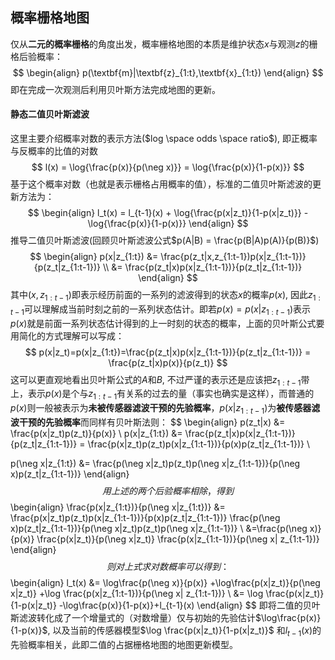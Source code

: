 ## 概率栅格地图

仅从**二元的概率栅格**的角度出发，概率栅格地图的本质是维护状态$x$与观测$z$的栅格后验概率：
$$
\begin{align}
p(\textbf{m}|\textbf{z}_{1:t},\textbf{x}_{1:t})
\end{align}
$$
即在完成一次观测后利用贝叶斯方法完成地图的更新。

#### 静态二值贝叶斯滤波

这里主要介绍概率对数的表示方法($log \space odds \space ratio$), 即正概率与反概率的比值的对数
$$
l(x) = \log{\frac{p(x)}{p(\neg x)}} = \log{\frac{p(x)}{1-p(x)}}
$$
基于这个概率对数（也就是表示栅格占用概率的值），标准的二值贝叶斯滤波的更新方法为：
$$
\begin{align}
l_t(x) = l_{t-1}(x) + \log{\frac{p(x|z_t)}{1-p(x|z_t)}} - \log{\frac{p(x)}{1-p(x)}}
\end{align}
$$
推导二值贝叶斯滤波(回顾贝叶斯滤波公式$p(A|B) = \frac{p(B|A)p(A)}{p(B)}$)
$$
\begin{align}
p(x|z_{1:t}) &= \frac{p(z_t|x,z_{1:t-1})p(x|z_{1:t-1})}{p(z_t|z_{1:t-1})} \\
             &= \frac{p(z_t|x)p(x|z_{1:t-1})}{p(z_t|z_{1:t-1})}
\end{align}
$$
其中$(x,z_{1:t-1})$即表示经历前面的一系列的滤波得到的状态$x$的概率$p(x)$, 因此$z_{1:t-1}$可以理解成当前时刻之前的一系列状态估计。即若$p(x)=p(x|z_{1:t-1})$表示$p(x)$就是前面一系列状态估计得到的上一时刻的状态的概率，上面的贝叶斯公式要用简化的方式理解可以写成：
$$
p(x|z_t)=p(x|z_{1:t})=\frac{p(z_t|x)p(x|z_{1:t-1})}{p(z_t|z_{1:t-1})} = \frac{p(z_t|x)p(x)}{p(z_t)}
$$
这可以更直观地看出贝叶斯公式的$A$和$B$, 不过严谨的表示还是应该把$z_{1:t-1}$带上，表示$p(x)$是个与$z_{1:t-1}$有关系的过去的量（事实也确实是这样），而普通的$p(x)$则一般被表示为**未被传感器滤波干预的先验概率**，$p(x|z_{1:t-1})$为**被传感器滤波干预的先验概率**而同样有贝叶斯法则：
$$
\begin{align}
p(z_t|x) &= \frac{p(x|z_t)p(z_t)}{p(x)} \\
p(x|z_{1:t}) &= \frac{p(z_t|x)p(x|z_{1:t-1})}{p(z_t|z_{1:t-1})} = \frac{p(x|z_t)p(z_t)p(x|z_{1:t-1})}{p(x)p(z_t|z_{1:t-1})} \\

p(\neg x|z_{1:t}) &= \frac{p(\neg x|z_t)p(z_t)p(\neg x|z_{1:t-1})}{p(\neg x)p(z_t|z_{1:t-1})}
\end{align}
$$
用上述的两个后验概率相除，得到
$$
\begin{align}
\frac{p(x|z_{1:t})}{p(\neg x|z_{1:t})} &= \frac{p(x|z_t)p(z_t)p(x|z_{1:t-1})}{p(x)p(z_t|z_{1:t-1})} \frac{p(\neg x)p(z_t|z_{1:t-1})}{p(\neg x|z_t)p(z_t)p(\neg x|z_{1:t-1})} \\
&=\frac{p(\neg x)}{p(x)} \frac{p(x|z_t)}{p(\neg x|z_t)} \frac{p(x|z_{1:t-1})}{p(\neg x| z_{1:t-1})}
\end{align}
$$
则对上式求对数概率可以得到：
$$
\begin{align}
l_t(x) &= \log\frac{p(\neg x)}{p(x)} +\log\frac{p(x|z_t)}{p(\neg x|z_t)} +\log \frac{p(x|z_{1:t-1})}{p(\neg x| z_{1:t-1})} \\
&= \log \frac{p(x|z_t)}{1-p(x|z_t)} -\log\frac{p(x)}{1-p(x)}+l_{t-1}(x)
\end{align}
$$
即将二值的贝叶斯滤波转化成了一个增量式的（对数增量）仅与初始的先验估计$\log\frac{p(x)}{1-p(x)}$, 以及当前的传感器模型$\log \frac{p(x|z_t)}{1-p(x|z_t)}$ 和$l_{t-1}(x)$的先验概率相关，此即二值的占据栅格地图的地图更新模型。